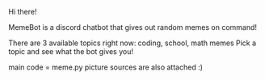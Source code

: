 Hi there!

MemeBot is a discord chatbot that gives out random memes on command!

There are 3 available topics right now: coding, school, math memes
Pick a topic and see what the bot gives you!

main code = meme.py
picture sources are also attached :)
